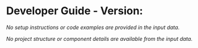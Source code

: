 # Developer Guide - Version: 

_No setup instructions or code examples are provided in the input data._

_No project structure or component details are available from the input data._